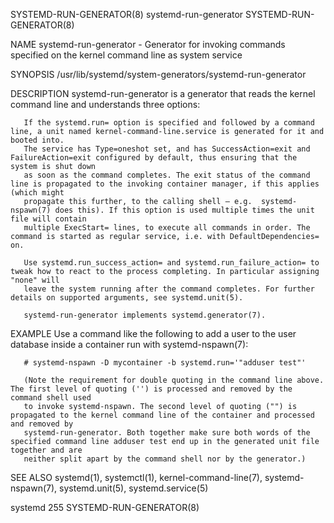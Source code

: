SYSTEMD-RUN-GENERATOR(8)					     systemd-run-generator					      SYSTEMD-RUN-GENERATOR(8)

NAME
       systemd-run-generator - Generator for invoking commands specified on the kernel command line as system service

SYNOPSIS
       /usr/lib/systemd/system-generators/systemd-run-generator

DESCRIPTION
       systemd-run-generator is a generator that reads the kernel command line and understands three options:

       If the systemd.run= option is specified and followed by a command line, a unit named kernel-command-line.service is generated for it and booted into.
       The service has Type=oneshot set, and has SuccessAction=exit and FailureAction=exit configured by default, thus ensuring that the system is shut down
       as soon as the command completes. The exit status of the command line is propagated to the invoking container manager, if this applies (which might
       propagate this further, to the calling shell — e.g.  systemd-nspawn(7) does this). If this option is used multiple times the unit file will contain
       multiple ExecStart= lines, to execute all commands in order. The command is started as regular service, i.e. with DefaultDependencies= on.

       Use systemd.run_success_action= and systemd.run_failure_action= to tweak how to react to the process completing. In particular assigning "none" will
       leave the system running after the command completes. For further details on supported arguments, see systemd.unit(5).

       systemd-run-generator implements systemd.generator(7).

EXAMPLE
       Use a command like the following to add a user to the user database inside a container run with systemd-nspawn(7):

	   # systemd-nspawn -D mycontainer -b systemd.run='"adduser test"'

       (Note the requirement for double quoting in the command line above. The first level of quoting ('') is processed and removed by the command shell used
       to invoke systemd-nspawn. The second level of quoting ("") is propagated to the kernel command line of the container and processed and removed by
       systemd-run-generator. Both together make sure both words of the specified command line adduser test end up in the generated unit file together and are
       neither split apart by the command shell nor by the generator.)

SEE ALSO
       systemd(1), systemctl(1), kernel-command-line(7), systemd-nspawn(7), systemd.unit(5), systemd.service(5)

systemd 255															      SYSTEMD-RUN-GENERATOR(8)
